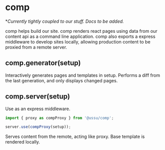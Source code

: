 # comp
**Currently tightly coupled to our stuff. Docs to be added.*

comp helps build our site. comp renders react pages using data from our content api as a command line application.
comp also exports a express middleware to develop sites locally, allowing production content to be proxied from a remote server.


## comp.generator(setup)
Interactively generates pages and templates in setup. Performs a diff from the last generation, and only displays changed pages.

## comp.server(setup)
Use as an express middleware.

```js
import { proxy as compProxy } from '@ussu/comp';

server.use(compProxy(setup));
```

Serves content from the remote, acting like proxy. Base template is rendered locally.

